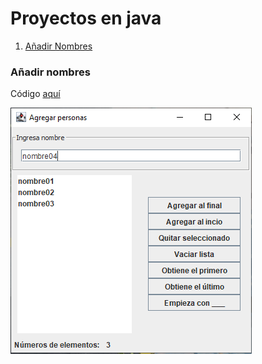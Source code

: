# Proyectos en java
1. [Añadir Nombres](#añadir-nombres)

### Añadir nombres
Código [aquí](https://github.com/Brian-Aguilar/proyectos-java/blob/main/src/main/java/agregar_datos_persona/AgregaPersona01.java)

![Imagen 01](/imagenes/01.PNG)

